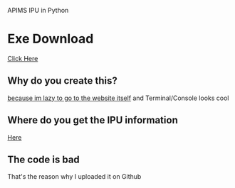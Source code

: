 APIMS IPU in Python

# Exe Download
[Click Here](https://github.com/FireRedz/malay-ipu/raw/master/output/ipu.exe)

## Why do you create this?
[because im lazy to go to the website itself](http://apims.doe.gov.my/public_v2/api_table.html) and Terminal/Console looks cool

## Where do you get the IPU information
[Here](http://apims.doe.gov.my/data/public_v2/CAQM/last24hours.json)

## The code is bad
That's the reason why I uploaded it on Github 
